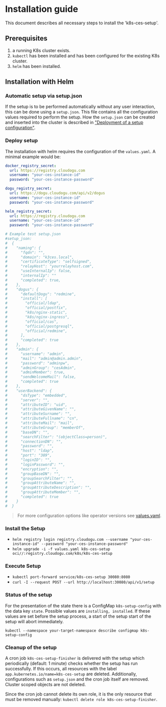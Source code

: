 # Installation guide

This document describes all necessary steps to install the 'k8s-ces-setup'.

## Prerequisites

1. a running K8s cluster exists.
2. `kubectl` has been installed and has been configured for the existing K8s cluster.
3. `helm` has been installed.

## Installation with Helm

### Automatic setup via setup.json

If the setup is to be performed automatically without any user interaction, this can be done using a `setup.json`.
This file contains all the configuration values required to perform the setup. How the `setup.json` can be created and
inserted into the cluster is described in ["Deployment of a setup configuration"](custom_setup_configuration_en.md).

### Deploy setup

The installation with helm requires the configuration of the `values.yaml`.
A minimal example would be:

```yaml
docker_registry_secret:
  url: https://registry.cloudogu.com
  username: "your-ces-instance-id"
  password: "your-ces-instance-password"

dogu_registry_secret:
  url: https://dogu.cloudogu.com/api/v2/dogus
  username: "your-ces-instance-id"
  password: "your-ces-instance-password"

helm_registry_secret:
  url: https://registry.cloudogu.com
  username: "your-ces-instance-id"
  password: "your-ces-instance-password"

# Example test setup.json
#setup_json:
#  {
#    "naming": {
#      "fqdn": "",
#      "domain": "k3ces.local",
#      "certificateType": "selfsigned",
#      "relayHost": "yourrelayhost.com",
#      "useInternalIp": false,
#      "internalIp": ""
#      "completed": true,
#    },
#    "dogus": {
#      "defaultDogu": "redmine",
#      "install": [
#        "official/ldap",
#        "official/postfix",
#        "k8s/nginx-static",
#        "k8s/nginx-ingress",
#        "official/cas",
#        "official/postgresql",
#        "official/redmine",
#      ],
#      "completed": true
#    },
#    "admin": {
#      "username": "admin",
#      "mail": "admin@admin.admin",
#      "password": "adminpw",
#      "adminGroup": "cesAdmin",
#      "adminMember": true,
#      "sendWelcomeMail": false,
#      "completed": true
#    },
#    "userBackend": {
#      "dsType": "embedded",
#      "server": "",
#      "attributeID": "uid",
#      "attributeGivenName": "",
#      "attributeSurname": "",
#      "attributeFullname": "cn",
#      "attributeMail": "mail",
#      "attributeGroup": "memberOf",
#      "baseDN": "",
#      "searchFilter": "(objectClass=person)",
#      "connectionDN": "",
#      "password": "",
#      "host": "ldap",
#      "port": "389",
#      "loginID": "",
#      "loginPassword": "",
#      "encryption": "",
#      "groupBaseDN": "",
#      "groupSearchFilter": "",
#      "groupAttributeName": "",
#      "groupAttributeDescription": "",
#      "groupAttributeMember": "",
#      "completed": true
#    }
#  }
```

> For more configuration options like operator versions see [values.yaml](https://github.com/cloudogu/k8s-ces-setup/blob/develop/k8s/helm/values.yaml).

### Install the Setup

- `helm registry login registry.cloudogu.com --username "your-ces-instance-id" --password "your-ces-instance-password"`
- `helm upgrade -i -f values.yaml k8s-ces-setup oci//:registry.cloudogu.com/k8s/k8s-ces-setup `

### Execute Setup

- `kubectl port-forward service/k8s-ces-setup 30080:8080`
- `curl -I --request POST --url http://localhost:30080/api/v1/setup`

### Status of the setup

For the presentation of the state there is a ConfigMap `k8s-setup-config` with the data key
`state`. Possible values are `installing, installed`. If these values are set before the setup process, a start of the setup
start of the setup will abort immediately.

`kubectl --namespace your-target-namespace describe configmap k8s-setup-config`

### Cleanup of the setup

A cron job `k8s-ces-setup-finisher` is delivered with the setup which periodically (default: 1 minute) checks whether the setup has run successfully.
If this occurs, all resources with the label `app.kubernetes.io/name=k8s-ces-setup` are deleted.
Additionally, configurations such as `setup.json` and the cron job itself are removed. Cluster scoped objects are not deleted.

Since the cron job cannot delete its own role, it is the only resource that must be removed manually:
`kubectl delete role k8s-ces-setup-finisher`.
